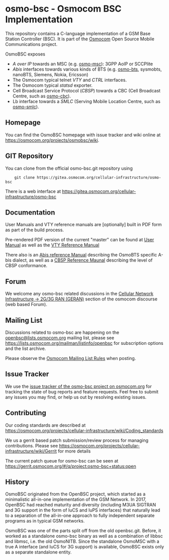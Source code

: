 osmo-bsc - Osmocom BSC Implementation
=====================================

This repository contains a C-language implementation of a GSM Base Station
Controller (BSC).  It is part of the
[Osmocom](https://osmocom.org/) Open Source Mobile Communications
project.

OsmoBSC exposes

 * *A over IP* towards an MSC (e.g. [osmo-msc](https://osmocom.org/projects/osmomsc/wiki)): 3GPP AoIP or SCCPlite
 * *Abis* interfaces towards various kinds of BTS (e.g. [osmo-bts](https://osmocom.org/projects/osmobts/wiki/Wiki), sysmobts, nanoBTS, Siemens, Nokia, Ericsson)
 * The Osmocom typical telnet *VTY* and *CTRL* interfaces.
 * The Osmocom typical *statsd* exporter.
 * Cell Broadcast Service Protocol (*CBSP*) towards a CBC (Cell Broadcast Centre, such as [osmo-cbc](https://osmocom.org/projects/osmo-cbc/wiki)).
 * Lb interface towards a *SMLC* (Serving Mobile Location Centre, such as [osmo-smlc](https://osmocom.org/projects/osmo-smlc/wiki/OsmoSMLC)).


Homepage
--------

You can find the OsmoBSC homepage with issue tracker and wiki online at
<https://osmocom.org/projects/osmobsc/wiki>.


GIT Repository
--------------

You can clone from the official osmo-bsc.git repository using

        git clone https://gitea.osmocom.org/cellular-infrastructure/osmo-bsc

There is a web interface at <https://gitea.osmocom.org/cellular-infrastructure/osmo-bsc>


Documentation
-------------

User Manuals and VTY reference manuals are [optionally] built in PDF form
as part of the build process.

Pre-rendered PDF version of the current "master" can be found at
[User Manual](https://ftp.osmocom.org/docs/latest/osmobsc-usermanual.pdf)
as well as the [VTY Reference Manual](https://ftp.osmocom.org/docs/latest/osmobsc-vty-reference.pdf)

There also is an
[Abis reference Manual](https://ftp.osmocom.org/docs/latest/osmobts-abis.pdf)
describing the OsmoBTS specific A-bis dialect, as well as a [CBSP Reference
Maunal](https://downloads.osmocom.org/docs/latest/osmobsc-cbsp.pdf)
describing the level of CBSP conformance.


Forum
-----

We welcome any osmo-bsc related discussions in the
[Cellular Network Infrastructure -> 2G/3G RAN (GERAN)](https://discourse.osmocom.org/c/cni/geran)
section of the osmocom discourse (web based Forum).


Mailing List
------------

Discussions related to osmo-bsc are happening on the
openbsc@lists.osmocom.org mailing list, please see
<https://lists.osmocom.org/mailman/listinfo/openbsc> for subscription
options and the list archive.

Please observe the [Osmocom Mailing List
Rules](https://osmocom.org/projects/cellular-infrastructure/wiki/Mailing_List_Rules)
when posting.


Issue Tracker
-------------

We use the [issue tracker of the osmo-bsc project on osmocom.org](https://osmocom.org/projects/osmobsc/issues) for
tracking the state of bug reports and feature requests.  Feel free to submit any issues you may find, or help
us out by resolving existing issues.


Contributing
------------

Our coding standards are described at
<https://osmocom.org/projects/cellular-infrastructure/wiki/Coding_standards>

We us a gerrit based patch submission/review process for managing
contributions.  Please see
<https://osmocom.org/projects/cellular-infrastructure/wiki/Gerrit> for
more details

The current patch queue for osmo-bsc can be seen at
<https://gerrit.osmocom.org/#/q/project:osmo-bsc+status:open>


History
-------

OsmoBSC originated from the OpenBSC project, which started as a minimalistic
all-in-one implementation of the GSM Network. In 2017, OpenBSC had reached
maturity and diversity (including M3UA SIGTRAN and 3G support in the form of
IuCS and IuPS interfaces) that naturally lead to a separation of the all-in-one
approach to fully independent separate programs as in typical GSM networks.

OsmoBSC was one of the parts split off from the old openbsc.git. Before, it
worked as a standalone osmo-bsc binary as well as a combination of libbsc and
libmsc, i.e. the old OsmoNITB. Since the standalone OsmoMSC with a true A
interface (and IuCS for 3G support) is available, OsmoBSC exists only as a
separate standalone entity.
